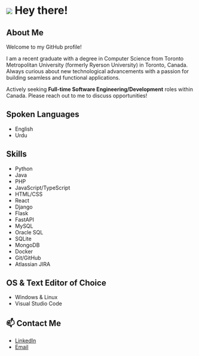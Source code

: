 # <img src="https://user-images.githubusercontent.com/12051517/117529638-9722bc00-afa6-11eb-916a-b9c3ed504f80.png"> Hey there!

## About Me
<p>
Welcome to my GitHub profile!

I am a recent graduate with a degree in Computer Science from Toronto Metropolitan University (formerly Ryerson University) in Toronto, Canada. Always curious about new technological advancements with a passion for building seamless and functional applications.

Actively seeking **Full-time Software Engineering/Development** roles within Canada. Please reach out to me to discuss opportunities!
</p>

## Spoken Languages
* English
* Urdu

## Skills
* Python
* Java
* PHP
* JavaScript/TypeScript
* HTML/CSS
* React
* Django
* Flask
* FastAPI
* MySQL
* Oracle SQL
* SQLite
* MongoDB
* Docker
* Git/GitHub
* Atlassian JIRA

## OS & Text Editor of Choice
* Windows & Linux
* Visual Studio Code

## 📫 Contact Me
* [LinkedIn](https://www.linkedin.com/in/mnabeelasim)
* [Email](mailto:nabeelasim0250@gmail.com)
